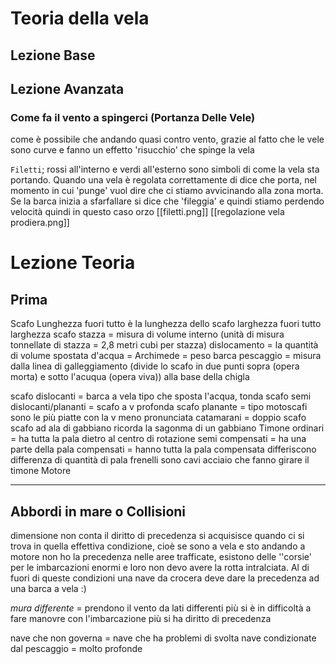 # Teoria della vela

## Lezione Base

## Lezione Avanzata

### Come fa il vento a spingerci (Portanza Delle Vele)

come è possibile che andando quasi contro vento, grazie al fatto che le vele sono curve e fanno un effetto 'risucchio' che spinge la vela

`Filetti`; rossi all'interno e verdi all'esterno sono simboli di come la vela sta portando. Quando una vela è regolata correttamente di dice che porta, nel momento in cui 'punge' vuol dire che ci stiamo avvicinando alla zona morta.
Se la barca inizia a sfarfallare si dice che 'fileggia' e quindi stiamo perdendo velocità quindi in questo caso orzo
[[filetti.png]]
[[regolazione vela prodiera.png]]

# Lezione Teoria

## Prima

Scafo
Lunghezza fuori tutto è la lunghezza dello scafo
larghezza fuori tutto larghezza scafo
stazza = misura di volume interno (unità di misura tonnellate di stazza = 2,8 metri cubi per stazza)
dislocamento = la quantità di volume spostata d'acqua = Archimede = peso barca
pescaggio = misura dalla linea di galleggiamento (divide lo scafo in due punti sopra (opera morta) e sotto l'acuqua (opera viva)) alla base della chigla

scafo dislocanti = barca a vela tipo che sposta l'acqua, tonda
scafo semi dislocanti/plananti = scafo a v profonda
scafo planante = tipo motoscafi sono le più piatte con la v meno pronunciata
catamarani = doppio scafo
scafo ad ala di gabbiano ricorda la sagonma di un gabbiano
Timone
ordinari = ha tutta la pala dietro al centro di rotazione
semi compensati = ha una parte della pala
compensati = hanno tutta la pala compensata
differiscono differenza di quantità di pala
frenelli sono cavi acciaio che fanno girare il timone 
Motore

---

## Abbordi in mare o Collisioni

dimensione non conta
il diritto di precedenza si acquisisce quando ci si trova in quella effettiva condizione, cioè se sono a vela e sto andando a motore non ho la precedenza
nelle aree trafficate, esistono delle ''corsie' per le imbarcazioni enormi e loro non devo avere la rotta intralciata. Al di fuori di queste condizioni una nave da crocera deve dare la precedenza ad una barca a vela :)

*mura differente* = prendono il vento da lati differenti
più si è in difficoltà a fare manovre con l'imbarcazione più si ha diritto di precedenza

nave che non governa = nave che ha problemi di svolta
nave condizionate dal pescaggio = molto profonde




